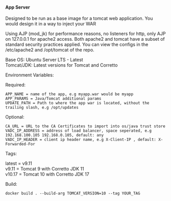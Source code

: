 #### App Server  
Designed to be run as a base image for a tomcat web application.  You would design it in a way to inject your WAR      
    
Using AJP (mod_jk) for performance reasons, no listeners for http, only AJP on 127.0.0.1 for apache2 access. Both apache2 and tomcat have a subset of standard security practices applied. You can view the configs in the /etc/apache2 and /opt/tomcat of the repo.
    
Base OS: Ubuntu Server LTS - Latest    
Tomcat/JDK: Latest versions for Tomcat and Corretto    
    
Environment Variables:    
    
Required:    
````
APP_NAME = name of the app, e.g myapp.war would be myapp
APP_PARAMS = Java/Tomcat additional params
UPDATE_PATH = Path to where the app war is located, without the trailing slash, e.g /opt/updates
````
    
Optional:    
````
CA_URL = URL to the CA Certificates to import into os/java trust store
VADC_IP_ADDRESS = address of load balancer, space seperated, e.g 192.168.100.105 192.168.0.105, default: any
VADC_IP_HEADER = client ip header name, e.g X-Client-IP , default: X-Forwarded-For
````
Tags:
    
latest = v9.11    
v9.11 = Tomcat 9 with Corretto JDK 11    
v10.17 = Tomcat 10 with Corretto JDK 17    
    
Build:  
````
docker build . --build-arg TOMCAT_VERSION=10 --tag YOUR_TAG
````
    
